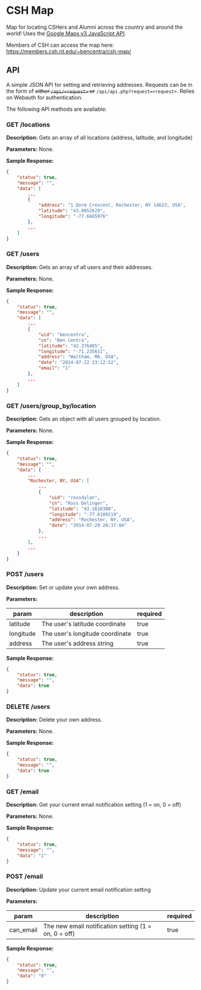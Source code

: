 CSH Map
=======

Map for locating CSHers and Alumni across the country and around the world! Uses the [Google Maps v3 JavaScript API](https://developers.google.com/maps/documentation/javascript/).

Members of CSH can access the map here: https://members.csh.rit.edu/~bencentra/csh-map/

API
---

A simple JSON API for setting and retrieving addresses. Requests can be in the form of ~~either `/api/<request>` or~~ `/api/api.php?request=<request>`. Relies on Webauth for authentication.

The following API methods are available:

### GET /locations

__Description:__ Gets an array of all locations (address, latitude, and longitude)

__Parameters:__ None.

__Sample Response:__

```json
{
    "status": true,
    "message": "",
    "data": [
        ...
        {
            "address": "1 Dorm Crescent, Rochester, NY 14623, USA",
            "latitude": "43.0852629",
            "longitude": "-77.6665976"
        },
        ...
    ]
}
```

### GET /users

__Description:__ Gets an array of all users and their addresses.

__Parameters:__ None.

__Sample Response:__

```json
{
    "status": true,
    "message": "",
    "data": [
        ...
        {
            "uid": "bencentra",
            "cn": "Ben Centra",
            "latitude": "42.376485",
            "longitude": "-71.235611",
            "address": "Waltham, MA, USA",
            "date": "2014-07-22 23:12:52",
            "email": "1"
        },
        ...
    ]
}
```

### GET /users/group_by/location

__Description:__ Gets an object with all users grouped by location.

__Parameters:__ None.

__Sample Response:__

```json
{
    "status": true,
    "message": "",
    "data": {
        ...
        "Rochester, NY, USA": [
            ...
            {
                "uid": "rossdylan",
                "cn": "Ross Delinger",
                "latitude": "43.1610300",
                "longitude": "-77.6109219",
                "address": "Rochester, NY, USA",
                "date": "2014-07-29 20:37:04"
            },
            ...
        ],
        ...
    }
}
```

### POST /users

__Description:__ Set or update your own address.

__Parameters:__ 

param|description|required
---|---|---
latitude|The user's latitude coordinate|true
longitude|The user's longitude coordinate|true
address|The user's address string|true

__Sample Response:__

```json
{
    "status": true,
    "message": "",
    "data": true
}
```

### DELETE /users

__Description:__ Delete your own address.

__Parameters:__ None.

__Sample Response:__

```json
{
    "status": true,
    "message": "",
    "data": true
}
```

### GET /email

__Description:__ Get your current email notification setting (1 = on, 0 = off)

__Parameters:__ None.

__Sample Response:__

```json
{
    "status": true,
    "message": "",
    "data": "1"
}
```

### POST /email

__Description:__ Update your current email notification setting

__Parameters:__

param|description|required
---|---|---
can_email|The new email notification setting (1 = on, 0 = off)|true

__Sample Response:__

```json
{
    "status": true,
    "message": "",
    "data": "0"
}
```
